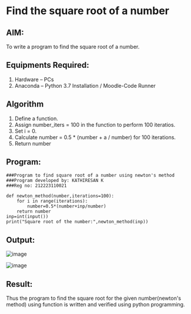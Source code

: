 # Find the square root of a number

## AIM:
To write a program to find the square root of a number.

## Equipments Required:
1. Hardware – PCs
2. Anaconda – Python 3.7 Installation / Moodle-Code Runner

## Algorithm
1. Define a function.
2. Assign number_iters = 100 in the function to perform 100 iteratios.
3. Set i = 0.
4. Calculate  number = 0.5 * (number + a / number) for 100 iterations.
5. Return number

## Program:
```
###Program to find square root of a number using newton's method
###Program developed by: KATHIRESAN K
###Reg no: 212223110021
```
```
def newton_method(number,iterations=100):
    for i in range(iterations):
        number=0.5*(number+inp/number)
    return number
inp=int(input())
print("Square root of the number:",newton_method(inp))
```
## Output:
![image](https://github.com/Kathiresan-23013376/Square-root-of-a-number/assets/150008375/c2c3b041-968b-4dec-8cee-0fb50c527827)

![image](https://github.com/Kathiresan-23013376/Square-root-of-a-number/assets/150008375/26d01c3b-6b23-4e5a-9f64-0f17d54b14d1)

## Result:
Thus the program to find the square root for the given number(newton's method) using function is written and verified using python programming.
